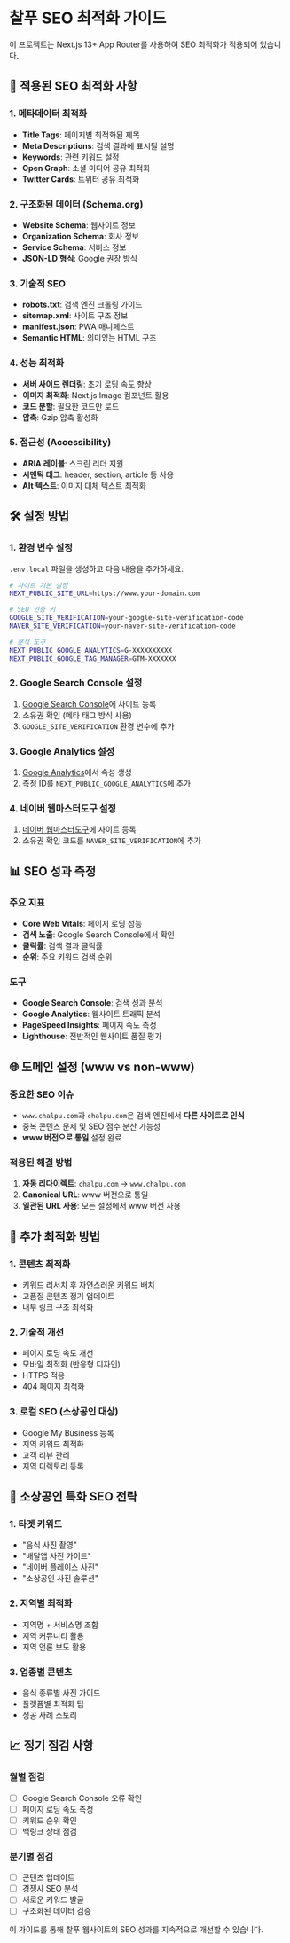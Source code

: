 # 찰푸 SEO 최적화 가이드

이 프로젝트는 Next.js 13+ App Router를 사용하여 SEO 최적화가 적용되어 있습니다.

## 🚀 적용된 SEO 최적화 사항

### 1. 메타데이터 최적화

- **Title Tags**: 페이지별 최적화된 제목
- **Meta Descriptions**: 검색 결과에 표시될 설명
- **Keywords**: 관련 키워드 설정
- **Open Graph**: 소셜 미디어 공유 최적화
- **Twitter Cards**: 트위터 공유 최적화

### 2. 구조화된 데이터 (Schema.org)

- **Website Schema**: 웹사이트 정보
- **Organization Schema**: 회사 정보
- **Service Schema**: 서비스 정보
- **JSON-LD 형식**: Google 권장 방식

### 3. 기술적 SEO

- **robots.txt**: 검색 엔진 크롤링 가이드
- **sitemap.xml**: 사이트 구조 정보
- **manifest.json**: PWA 매니페스트
- **Semantic HTML**: 의미있는 HTML 구조

### 4. 성능 최적화

- **서버 사이드 렌더링**: 초기 로딩 속도 향상
- **이미지 최적화**: Next.js Image 컴포넌트 활용
- **코드 분할**: 필요한 코드만 로드
- **압축**: Gzip 압축 활성화

### 5. 접근성 (Accessibility)

- **ARIA 레이블**: 스크린 리더 지원
- **시맨틱 태그**: header, section, article 등 사용
- **Alt 텍스트**: 이미지 대체 텍스트 최적화

## 🛠️ 설정 방법

### 1. 환경 변수 설정

`.env.local` 파일을 생성하고 다음 내용을 추가하세요:

```bash
# 사이트 기본 설정
NEXT_PUBLIC_SITE_URL=https://www.your-domain.com

# SEO 인증 키
GOOGLE_SITE_VERIFICATION=your-google-site-verification-code
NAVER_SITE_VERIFICATION=your-naver-site-verification-code

# 분석 도구
NEXT_PUBLIC_GOOGLE_ANALYTICS=G-XXXXXXXXXX
NEXT_PUBLIC_GOOGLE_TAG_MANAGER=GTM-XXXXXXX
```

### 2. Google Search Console 설정

1. [Google Search Console](https://search.google.com/search-console)에 사이트 등록
2. 소유권 확인 (메타 태그 방식 사용)
3. `GOOGLE_SITE_VERIFICATION` 환경 변수에 추가

### 3. Google Analytics 설정

1. [Google Analytics](https://analytics.google.com)에서 속성 생성
2. 측정 ID를 `NEXT_PUBLIC_GOOGLE_ANALYTICS`에 추가

### 4. 네이버 웹마스터도구 설정

1. [네이버 웹마스터도구](https://searchadvisor.naver.com)에 사이트 등록
2. 소유권 확인 코드를 `NAVER_SITE_VERIFICATION`에 추가

## 📊 SEO 성과 측정

### 주요 지표

- **Core Web Vitals**: 페이지 로딩 성능
- **검색 노출**: Google Search Console에서 확인
- **클릭률**: 검색 결과 클릭률
- **순위**: 주요 키워드 검색 순위

### 도구

- **Google Search Console**: 검색 성과 분석
- **Google Analytics**: 웹사이트 트래픽 분석
- **PageSpeed Insights**: 페이지 속도 측정
- **Lighthouse**: 전반적인 웹사이트 품질 평가

## 🌐 도메인 설정 (www vs non-www)

### 중요한 SEO 이슈

- `www.chalpu.com`과 `chalpu.com`은 검색 엔진에서 **다른 사이트로 인식**
- 중복 콘텐츠 문제 및 SEO 점수 분산 가능성
- **www 버전으로 통일** 설정 완료

### 적용된 해결 방법

1. **자동 리다이렉트**: `chalpu.com` → `www.chalpu.com`
2. **Canonical URL**: www 버전으로 통일
3. **일관된 URL 사용**: 모든 설정에서 www 버전 사용

## 🔧 추가 최적화 방법

### 1. 콘텐츠 최적화

- 키워드 리서치 후 자연스러운 키워드 배치
- 고품질 콘텐츠 정기 업데이트
- 내부 링크 구조 최적화

### 2. 기술적 개선

- 페이지 로딩 속도 개선
- 모바일 최적화 (반응형 디자인)
- HTTPS 적용
- 404 페이지 최적화

### 3. 로컬 SEO (소상공인 대상)

- Google My Business 등록
- 지역 키워드 최적화
- 고객 리뷰 관리
- 지역 디렉토리 등록

## 🎯 소상공인 특화 SEO 전략

### 1. 타겟 키워드

- "음식 사진 촬영"
- "배달앱 사진 가이드"
- "네이버 플레이스 사진"
- "소상공인 사진 솔루션"

### 2. 지역별 최적화

- 지역명 + 서비스명 조합
- 지역 커뮤니티 활용
- 지역 언론 보도 활용

### 3. 업종별 콘텐츠

- 음식 종류별 사진 가이드
- 플랫폼별 최적화 팁
- 성공 사례 스토리

## 📈 정기 점검 사항

### 월별 점검

- [ ] Google Search Console 오류 확인
- [ ] 페이지 로딩 속도 측정
- [ ] 키워드 순위 확인
- [ ] 백링크 상태 점검

### 분기별 점검

- [ ] 콘텐츠 업데이트
- [ ] 경쟁사 SEO 분석
- [ ] 새로운 키워드 발굴
- [ ] 구조화된 데이터 검증

이 가이드를 통해 찰푸 웹사이트의 SEO 성과를 지속적으로 개선할 수 있습니다.
